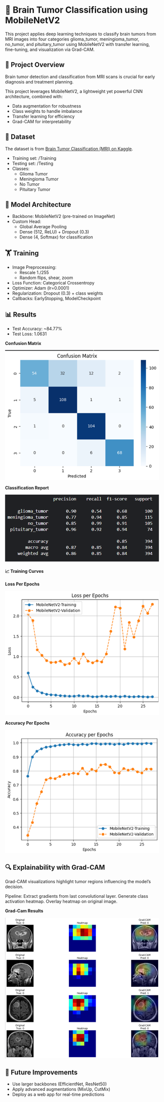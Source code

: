 # 🧠 Brain Tumor Classification using MobileNetV2

This project applies deep learning techniques to classify brain tumors from MRI images into four categories glioma_tumor, meningioma_tumor, no_tumor, and pituitary_tumor 
using MobileNetV2 with transfer learning, fine-tuning, and visualization via Grad-CAM.

## 📌 Project Overview

Brain tumor detection and classification from MRI scans is crucial for early diagnosis and treatment planning.

This project leverages MobileNetV2, a lightweight yet powerful CNN architecture, combined with:

  - Data augmentation for robustness
  - Class weights to handle imbalance
  - Transfer learning for efficiency
  - Grad-CAM for interpretability

## 📂 Dataset

The dataset is from [Brain Tumor Classification (MRI) on Kaggle](https://www.kaggle.com/datasets/sartajbhuvaji/brain-tumor-classification-mri).
  - Training set: /Training
  - Testing set: /Testing
  - Classes:
    - Glioma Tumor
    - Meningioma Tumor
    - No Tumor
    - Pituitary Tumor


## 🚀 Model Architecture

  - Backbone: MobileNetV2 (pre-trained on ImageNet)
  - Custom Head:
    - Global Average Pooling
    - Dense (512, ReLU) + Dropout (0.3)
    - Dense (4, Softmax) for classification


## 🏋️ Training
  
  - Image Preprocessing:
    - Rescale 1./255
    - Random flips, shear, zoom
  - Loss Function: Categorical Crossentropy
  - Optimizer: Adam (lr=0.0001)
  - Regularization: Dropout (0.3) + class weights
  - Callbacks: EarlyStopping, ModelCheckpoint


## 📊 Results

  - Test Accuracy: ~84.77%
  - Test Loss: 1.0631

    
 **Confusion Matrix** 
 
![Confusion Matrix](assets/Confusion_Matrix.png)

 **Classification Report** 
 
![Classification Report](assets/Classification_Report.png)

#### 📈 Training Curves

 **Loss Per Epochs** 
 
![Loss](assets/Loss.png)

 **Accuracy Per Epochs** 
 
![Accuracy](assets/Accuracy.png)

## 🔍 Explainability with Grad-CAM

Grad-CAM visualizations highlight tumor regions influencing the model’s decision.

Pipeline: Extract gradients from last convolutional layer. Generate class activation heatmap. Overlay heatmap on original image.

 **Grad-Cam Results** 
 
![Grad-Cam](assets/Grad_Cam.png)

## 📌 Future Improvements

  - Use larger backbones (EfficientNet, ResNet50)
  - Apply advanced augmentations (MixUp, CutMix)
  - Deploy as a web app for real-time predictions

    
